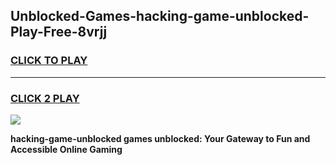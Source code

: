 
## Unblocked-Games-hacking-game-unblocked-Play-Free-8vrjj
<h3>
<a href="https://premium76.site?title=hacking-game-unblocked&ref=21A">CLICK TO PLAY</a></h3>
<hr>

<h3>
<a href="https://premium76.site?title=hacking-game-unblocked&ref=21A">CLICK 2 PLAY</a>
  
</h3>

<a href="https://premium76.site?title=hacking-game-unblocked&ref=21A"><img src="https://clearcache.store/games.png"></a>


**hacking-game-unblocked games unblocked: Your Gateway to Fun and Accessible Online Gaming**
